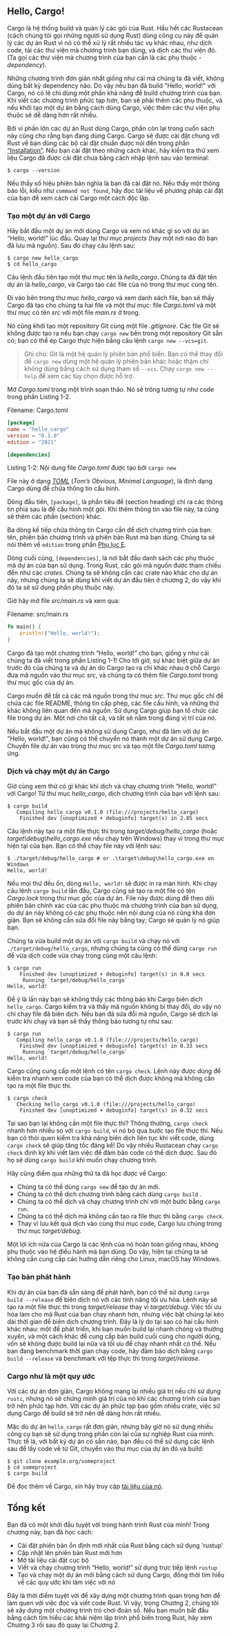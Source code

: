 ## Hello, Cargo!

Cargo là hệ thống build và quản lý các gói của Rust. Hầu hết các Rustacean (cách
chúng tôi gọi những người sử dụng Rust) dùng công cụ này để quản lý các dự án 
Rust vì nó có thể xử lý rất nhiều tác vụ khác nhau, như dịch code, tải các thư viện 
mà chương trình bạn dùng, và dịch các thư viện đó. (Ta gọi các thư viện mà 
chương trình của bạn cần là các phụ thuộc - *dependency*).

Những chương trình đơn giản nhất giống như cái mà chúng ta đã viết, không dùng bất
kỳ dependency nào. Do vậy nếu bạn đã build "Hello, world!" với Cargo, nó có lẽ 
chỉ dùng một phần khả năng để build chương trình của bạn. Khi viết các chương trình
phức tạp hơn, bạn sẽ phải thêm các phụ thuộc, và nếu khởi tạo một dự án bằng cách
dùng Cargo, việc thêm các thư viện phụ thuộc sẽ dễ dàng hơn rất nhiều.

Bởi vì phần lớn các dự án Rust dùng Cargo, phần còn lại trong cuốn sách này cũng
cho rằng bạn đang dùng Cargo. Cargo sẽ được cài đặt chung với Rust về bạn dùng các
bộ cài đặt chuẩn được nói đến trong phần [“Installation”][installation]<!-- ignore -->.
Nếu bạn cài đặt theo những cách khác, hãy kiểm tra thử xem liệu Cargo đã được
cài đặt chưa bằng cách nhập lệnh sau vào terminal:

```console
$ cargo --version
```

Nếu thấy số hiệu phiên bản nghĩa là bạn đã cài đặt nó. Nếu thấy một thông báo lỗi, 
kiểu như `command not found`, hãy đọc tài liệu về phương pháp cài đặt của bạn để
xem cách cài Cargo một cách độc lập.

### Tạo một dự án với Cargo

Hãy bắt đầu một dự án mới dùng Cargo và xem nó khác gì so với dự án “Hello, world!”
lúc đầu. Quay lại thư mục *projects* (hay một nơi nào đó bạn đã lưu mã nguồn). Sau đó
chạy câu lệnh sau:

```console
$ cargo new hello_cargo
$ cd hello_cargo
```

Câu lệnh đầu tiên tạo một thư mục tên là *hello_cargo*. Chúng ta đã đặt tên 
dự án là *hello_cargo*, và Cargo tạo các file của nó trong thư mục cùng tên.

Đi vào bên trong thư mục *hello_cargo* và xem danh sách file, bạn sẽ thấy Cargo 
đã tạo cho chúng ta hai file và một thư mục: file *Cargo.toml* và một thư mục 
có tên *src* với một file *main.rs* ở trong.

Nó cũng khởi tạo một repository Git cùng một file *.gitignore*. Các file Git 
sẽ không được tạo ra nếu bạn chạy `cargo new` bên trong một repository Git sẵn có;
bạn có thể ép Cargo thực hiện bằng câu lệnh `cargo new --vcs=git`.

> Ghi chú: Git là một hệ quản lý phiên bản phổ biến. Bạn có thể thay đổi để 
> `cargo new` dùng một hệ quản lý phiên bản khác hoặc thậm chí không dùng bằng
> cách sử dụng tham số `--vcs`. Chạy `cargo new --help` để xem các tùy chọn được
>hỗ trợ.

Mở *Cargo.toml* trong một trình soạn thảo. Nó sẽ trông tương tự như code trong 
phần Listing 1-2.

<span class="filename">Filename: Cargo.toml</span>

```toml
[package]
name = "hello_cargo"
version = "0.1.0"
edition = "2021"

[dependencies]
```

<span class="caption">Listing 1-2: Nội dung file *Cargo.toml* được tạo bởi `cargo
new`</span>

File này ở dạng [*TOML*][toml]<!-- ignore --> (*Tom’s Obvious,
Minimal Language*), là định dạng Cargo dùng để chứa thông tin cấu hình.

Dòng đầu tiên, `[package]`, là phần tiêu đề (section heading) chỉ ra các 
thông tin phía sau là để cấu hình một gói. Khi thêm thông tin vào file này, ta 
cũng sẽ thêm các phần (section) khác.

Ba dòng kế tiếp chứa thông tin Cargo cần để dịch chương trình của bạn: tên, phiên
bản chương trình và phiên bản Rust mà bạn dùng. Chúng ta sẽ nói thêm về `edition` 
trong phần [Phụ lục E][appendix-e]<!-- ignore -->.

Dòng cuối cùng, `[dependencies]`, là nơi bắt đầu danh sách các phụ thuộc mà 
dự án của bạn sử dụng. Trong Rust, các gói mã nguồn được tham chiếu đến như 
các *crates*. Chúng ta sẽ không cần các crate nào khác cho dự án này, nhưng chúng
ta sẽ dùng khi viết dự án đầu tiên ở chương 2, do vậy khi đó ta sẽ sử dụng phần phụ 
thuộc này.

Giờ hãy mở file *src/main.rs* và xem qua:

<span class="filename">Filename: src/main.rs</span>

```rust
fn main() {
    println!("Hello, world!");
}
```

Cargo đã tạo một chương trình “Hello, world!” cho bạn, giống y như cái chúng ta
đã viết trong phần Listing 1-1! Cho tới giờ, sự khác biệt giữa dự án trước đó 
của chúng ta và dự án do Cargo tạo ra chỉ khác nhau ở chỗ Cargo đưa mã nguồn vào
thư mục *src*, và chúng ta có thêm file *Cargo.toml* trong thư mục gốc của dự án.

Cargo muốn để tất cả các mã nguồn trong thư mục *src*. Thư mục gốc chỉ để chứa các
file README, thông tin cấp phép, các file cấu hình, và những thứ khác không liên 
quan đến mã nguồn. Sử dụng Cargo giúp bạn tổ chức các file trong dự án. Một nơi
cho tất cả, và tất sẽ nằm trong đúng vị trí của nó.

Nếu bắt đầu một dự án mà không sử dụng Cargo, như đã làm với dự án "Hello, world!", 
bạn cũng có thể chuyển nó thành một dự án sử dụng Cargo. Chuyển file dự án vào trong
thư mục src và tạo một file *Cargo.toml* tương ứng.

### Dịch và chạy một dự án Cargo

Giờ cùng xem thử có gì khác khi dịch và chạy chương trình “Hello, world!” với
Cargo! Từ thư mục *hello_cargo*, dịch chương trình của bạn với lệnh sau:

```console
$ cargo build
   Compiling hello_cargo v0.1.0 (file:///projects/hello_cargo)
    Finished dev [unoptimized + debuginfo] target(s) in 2.85 secs
```

Câu lệnh này tạo ra một file thực thi trong *target/debug/hello_cargo* (hoặc
*target\debug\hello_cargo.exe* nếu chạy trên Windows) thay vì trong thư mục 
hiện tại của bạn. Bạn có thể chạy file này với lệnh sau:

```console
$ ./target/debug/hello_cargo # or .\target\debug\hello_cargo.exe on Windows
Hello, world!
```

Nếu mọi thứ đều ổn, dòng `Hello, world!` sẽ được in ra màn hình. Khi chạy câu 
lệnh `cargo build` lần đầu, Cargo cũng sẽ tạo ra một file có tên *Cargo.lock*
trong thư mục gốc của dự án. File này được dùng để theo dõi phiên bản chính xác
của các phụ thuộc mà chương trình của bạn sử dụng, do dự án này không có các phụ thuộc
nên nội dung của nó cũng khá đơn giản. Bạn sẽ không cần sửa đổi file này bằng tay;
Cargo sẽ quản lý nó giúp bạn.

Chúng ta vừa build một dự án với `cargo build` và chạy nó với `./target/debug/hello_cargo`, 
nhưng chúng ta cũng có thể dùng `cargo run` để vừa dịch code vừa chạy trong cùng một câu lệnh:

```console
$ cargo run
    Finished dev [unoptimized + debuginfo] target(s) in 0.0 secs
     Running `target/debug/hello_cargo`
Hello, world!
```

Để ý là lần này bạn sẽ không thấy các thông báo khi Cargo biên dịch `hello_cargo`.
Cargo kiểm tra và thấy mã nguồn không bị thay đổi, do vậy nó chỉ chạy file đã
biên dịch. Nếu bạn đã sửa đổi mã nguồn, Cargo sẽ dịch lại trước khi chạy và bạn
sẽ thấy thông báo tương tự như sau:

```console
$ cargo run
   Compiling hello_cargo v0.1.0 (file:///projects/hello_cargo)
    Finished dev [unoptimized + debuginfo] target(s) in 0.33 secs
     Running `target/debug/hello_cargo`
Hello, world!
```

Cargo cũng cung cấp một lệnh có tên `cargo check`. Lệnh này được dùng để kiểm tra 
nhanh xem code của bạn có thể dịch được không mà không cần tạo ra một file thực
thi.

```console
$ cargo check
   Checking hello_cargo v0.1.0 (file:///projects/hello_cargo)
    Finished dev [unoptimized + debuginfo] target(s) in 0.32 secs
```

Tại sao bạn lại không cần một file thực thi? Thông thường, `cargo check` nhanh
hơn nhiều so với `cargo build`, vì nó bỏ qua bước tạo file thực thi. Nếu bạn có 
thói quen kiểm tra khả năng biên dịch liên tục khi viết code, dùng `cargo check` 
sẽ giúp tăng tốc đáng kể! Do vậy nhiều Rustacean chạy `cargo check` định kỳ khi 
viết làm việc để đảm bảo code có thể dịch được. Sau đó họ sẽ dùng `cargo build`
khi muốn chạy chương trình.

Hãy cũng điểm qua những thứ ta đã học được về Cargo:

* Chúng ta có thể dùng `cargo new` để tạo dự án mới. 
* Chúng ta có thể dịch chương trình bằng cách dùng `cargo build` .
* Chúng ta có thể dịch và chạy chương trình chỉ với một bước bằng `cargo run`.
* Chúng ta có thể dịch mà không cần tạo ra file thực thi bằng `cargo check`.
* Thay vì lưu kết quả dịch vào cùng thư mục code, Cargo lưu chúng trong thư 
mục *target/debug*.

Một lợi ích nữa của Cargo là các lệnh của nó hoàn toàn giống nhau, không phụ thuộc 
vào hệ điều hành mà bạn dùng. Do vậy, hiện tại chúng ta sẽ không cần cung cấp các
hướng dẫn riêng cho Linux, macOS hay Windows.

### Tạo bản phát hành

Khi dự án của bạn đã sẵn sàng để phát hành, bạn có thể sử dụng `cargo build --release` 
để biên dịch nó với các tính năng tối ưu hóa. Lệnh này sẽ tạo ra một
file thực thi trong *target/release* thay vì *target/debug*. Việc tối ưu hóa
làm cho mã Rust của bạn chạy nhanh hơn, nhưng việc bật chúng lại kéo dài thời gian
để biên dịch chương trình. Đây là lý do tại sao có hai cấu hình khác nhau: một
để phát triển, khi bạn muốn build lại nhanh chóng và thường xuyên, và một cách khác để
cung cấp bản build cuối cùng cho người dùng, vốn sẽ không được build lại nữa
và tối ưu để chạy nhanh nhất có thể. Nếu bạn đang benchmark thời gian chạy code, 
hãy đảm bảo dịch bằng `cargo build --release` và benchmark với tệp thực thi trong *target/release*.

### Cargo như là một quy ước

Với các dự án đơn giản, Cargo không mang lại nhiều giá trị nếu chỉ sử dụng
`rustc`, nhưng nó sẽ chứng minh giá trị của nó khi các chương trình của bạn trở nên phức tạp hơn.
Với các dự án phức tạp bao gồm nhiều crate, việc sử dụng Cargo để build sẽ 
trở nên dễ dàng hơn rất nhiều.

Mặc dù dự án `hello_cargo` rất đơn giản, nhưng bây giờ nó sử dụng nhiều
công cụ bạn sẽ sử dụng trong phần còn lại của sự nghiệp Rust của mình. Thực tế là, 
với bất kỳ dự án có sẵn nào, bạn đều có thể sử dụng các lệnh sau để lấy code 
về từ Git, chuyển vào thư mục của dự án đó và build:

```console
$ git clone example.org/someproject
$ cd someproject
$ cargo build
```

Để đọc thêm về Cargo, xin hãy truy cập [tài liệu của nó][cargo].

## Tổng kết 

Bạn đã có một khởi đầu tuyệt vời trong hành trình Rust của mình! Trong chương này,
bạn đã học cách:

* Cài đặt phiên bản ổn định mới nhất của Rust bằng cách sử dụng 'rustup'
* Cập nhật lên phiên bản Rust mới hơn
* Mở tài liệu cài đặt cục bộ
* Viết và chạy chương trình “Hello, world!” sử dụng trực tiếp lệnh `rustup`
* Tạo và chạy một dự án mới bằng cách sử dụng Cargo, đồng thời tìm hiểu về các quy ước 
khi làm việc với nó

Đây là thời điểm tuyệt vời để xây dựng một chương trình quan trọng hơn để làm quen với việc đọc
và viết code Rust. Vì vậy, trong Chương 2, chúng tôi sẽ xây dựng một chương trình trò chơi đoán số.
Nếu bạn muốn bắt đầu bằng cách tìm hiểu các khái niệm lập trình phổ biến trong
Rust, hãy xem Chương 3 rồi sau đó quay lại Chương 2.

[installation]: ch01-01-installation.html#installation
[toml]: https://toml.io
[appendix-e]: appendix-05-editions.html
[cargo]: https://doc.rust-lang.org/cargo/
